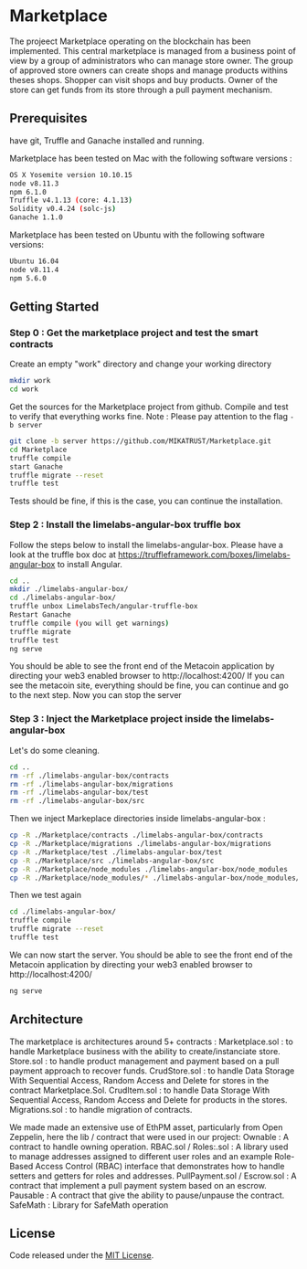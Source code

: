 # Marketplace

The projeect Marketplace operating on the blockchain has been implemented. This central marketplace is managed from a business point of view by a group of administrators who can manage store owner. The group of approved store owners can create shops and manage products withins theses shops. Shopper can visit shops and buy products. Owner of the store can get funds from its store through a pull payment mechanism.

## Prerequisites
have git, Truffle and Ganache installed and running.

Marketplace has been tested on Mac with the following software versions :
```sh
OS X Yosemite version 10.10.15
node v8.11.3
npm 6.1.0
Truffle v4.1.13 (core: 4.1.13)
Solidity v0.4.24 (solc-js)
Ganache 1.1.0
```

Marketplace has been tested on Ubuntu with the following software versions:
```sh
Ubuntu 16.04
node v8.11.4
npm 5.6.0
```

## Getting Started
### Step 0 : Get the marketplace project and test the smart contracts
Create an empty "work" directory and change your working directory
```sh
mkdir work
cd work
```
Get the sources for the Marketplace project from github.
Compile and test to verify that everything works fine.
Note : Please pay attention to the flag `-b server`
```sh
git clone -b server https://github.com/MIKATRUST/Marketplace.git
cd Marketplace
truffle compile
start Ganache
truffle migrate --reset
truffle test
```
Tests should be fine, if this is the case, you can continue the installation.

### Step 2 : Install the limelabs-angular-box truffle box
Follow the steps below to install the limelabs-angular-box. Please have a look at the truffle box doc at  https://truffleframework.com/boxes/limelabs-angular-box to install Angular.
```sh
cd ..
mkdir ./limelabs-angular-box/
cd ./limelabs-angular-box/
truffle unbox LimelabsTech/angular-truffle-box
Restart Ganache
truffle compile (you will get warnings)
truffle migrate
truffle test
ng serve
```
You should be able to see the front end of the Metacoin application by directing your web3 enabled browser to http://localhost:4200/
If you can see the metacoin site, everything should be fine, you can continue and go to the next step.
Now you can stop the server

### Step 3 : Inject the Marketplace project inside the limelabs-angular-box
Let's do some cleaning.
```sh
cd ..
rm -rf ./limelabs-angular-box/contracts
rm -rf ./limelabs-angular-box/migrations
rm -rf ./limelabs-angular-box/test
rm -rf ./limelabs-angular-box/src
```
Then we inject Markeplace directories inside limelabs-angular-box :
```sh
cp -R ./Marketplace/contracts ./limelabs-angular-box/contracts
cp -R ./Marketplace/migrations ./limelabs-angular-box/migrations
cp -R ./Marketplace/test ./limelabs-angular-box/test
cp -R ./Marketplace/src ./limelabs-angular-box/src
cp -R ./Marketplace/node_modules ./limelabs-angular-box/node_modules
cp -R ./Marketplace/node_modules/* ./limelabs-angular-box/node_modules/
```
Then we test again
```sh
cd ./limelabs-angular-box/
truffle compile
truffle migrate --reset
truffle test
```
We can now start the server. You should be able to see the front end of the Metacoin application by directing your web3 enabled browser to http://localhost:4200/
```sh
ng serve
```

## Architecture
The marketplace is architectures around 5+ contracts :
Marketplace.sol : to handle Marketplace business with the ability to create/instanciate store.
Store.sol : to handle product management and payment based on a pull payment approach to recover funds.
CrudStore.sol : to handle Data Storage With Sequential Access, Random Access and Delete for stores in the contract Marketplace.Sol.
CrudItem.sol : to handle Data Storage With Sequential Access, Random Access and Delete for products in the stores.
Migrations.sol : to handle migration of contracts.

We made made an extensive use of EthPM asset, particularly from Open Zeppelin, here the lib / contract that were used in our project:
Ownable : A contract to handle owning operation.
RBAC.sol / Roles:.sol : A library used to manage addresses assigned to different user roles and an example Role-Based Access Control (RBAC) interface that demonstrates how to handle setters and getters for roles and addresses.
PullPayment.sol / Escrow.sol : A contract that implement a pull payment system based on an escrow.
Pausable : A contract that give the ability to pause/unpause the contract.
SafeMath : Library for SafeMath operation

## License
Code released under the [MIT License](https://github.com/OpenZeppelin/openzeppelin-solidity/blob/master/LICENSE).
